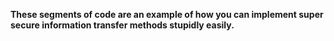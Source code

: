 **These segments of code are an example of how you can implement super secure information transfer methods stupidly easily.**
